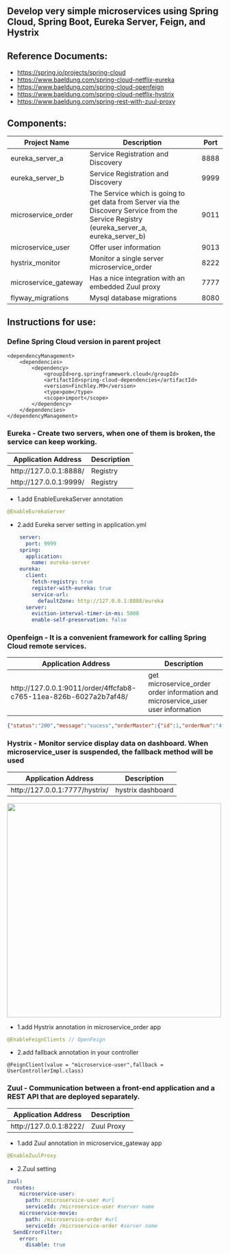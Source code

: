 ## Develop very simple microservices using Spring Cloud, Spring Boot, Eureka Server, Feign, and Hystrix

## Reference Documents:
* https://spring.io/projects/spring-cloud
* https://www.baeldung.com/spring-cloud-netflix-eureka
* https://www.baeldung.com/spring-cloud-openfeign
* https://www.baeldung.com/spring-cloud-netflix-hystrix
* https://www.baeldung.com/spring-rest-with-zuul-proxy

## Components:
<table>
    <tr>
        <th>Project Name</th>  <th>Description</th>  <th>Port</th>
    </tr>
<tbody>
    <tr>
        <td>eureka_server_a</td>  
        <td>Service Registration and Discovery</td>  
        <td>8888</td>
    </tr>
    <tr>
        <td>eureka_server_b</td>  
        <td>Service Registration and Discovery</td>  
        <td>9999</td>
    </tr>
    <tr>
        <td>microservice_order</td>  
        <td>The Service which is going to get data from Server via the Discovery Service from the Service Registry (eureka_server_a, eureka_server_b)</td>  
        <td>9011</td>
    </tr>
    <tr>
        <td>microservice_user</td>  
        <td>Offer user information</td>
        <td>9013</td>
    </tr>
    <tr>
        <td>hystrix_monitor</td>  
        <td>Monitor a single server microservice_order</td>
        <td>8222</td>
    </tr>
    <tr>
        <td>microservice_gateway</td>  
        <td>Has a nice integration with an embedded Zuul proxy</td>
        <td>7777</td>
    </tr>    
    <tr>
        <td>flyway_migrations</td>  
        <td>Mysql database migrations</td>
        <td>8080</td>
    </tr>
</tbody>
</table>

## Instructions for use:
### Define Spring Cloud version in parent project
```pom   
<dependencyManagement>
    <dependencies>
        <dependency>
            <groupId>org.springframework.cloud</groupId>
            <artifactId>spring-cloud-dependencies</artifactId>
            <version>Finchley.M9</version>
            <type>pom</type>
            <scope>import</scope>
        </dependency>
    </dependencies>
</dependencyManagement>
```  

### Eureka - Create two servers, when one of them is broken, the service can keep working. 
<table>
   <tr>
        <th>Application Address</th>  <th>Description</th>
   </tr>
   <tbody>     
       <tr>
        <td>http://127.0.0.1:8888/</td> 
        <td>Registry</td>
       </tr>
       <tr>
        <td>http://127.0.0.1:9999/</td> 
        <td>Registry</td>
       </tr>           
   </tbody>
</table>

* 1.add EnableEurekaServer annotation
```java   
@EnableEurekaServer
```  
    
* 2.add Eureka server setting in application.yml
```yml
    server:
      port: 9999
    spring:
      application:
        name: eureka-server
    eureka:
      client:
        fetch-registry: true
        register-with-eureka: true
        service-url:
          defaultZone: http://127.0.0.1:8888/eureka
      server:
        eviction-interval-timer-in-ms: 5000
        enable-self-preservation: false
```

### Openfeign - It is a convenient framework for calling Spring Cloud remote services.
<table>
    <tr>
        <th>Application Address</th>  <th>Description</th>
    </tr>
    <tbody>
        <tr>
            <td>http://127.0.0.1:9011/order/4ffcfab8-c765-11ea-826b-6027a2b7af48/</td> 
            <td>get microservice_order order information and microservice_user user information </td>
        </tr>        
    </tbody>
</table>

```json   
{"status":"200","message":"sucess","orderMaster":{"id":1,"orderNum":"4ffcfab8-c765-11ea-826b-6027a2b7af48","game":"Lineage M","device":"mobile","username":"gary ssu","userId":1},"userDto":{"id":1,"username":"gary ssu","address":"New Taipei City","age":20,"lastLoginTime":"2020-07-16 03:00:00"},"orderDetails":null}
```

### Hystrix - Monitor service display data on dashboard. When microservice_user is suspended, the fallback method will be used
<table>
    <tr>
        <th>Application Address</th>  <th>Description</th>
    </tr>
    <tbody>
        <tr>
            <td>http://127.0.0.1:7777/hystrix/</td> 
            <td>hystrix dashboard </td>
        </tr>        
    </tbody>
</table>    

<img src="https://github.com/GarySsu/spring-cloud/blob/master/photo/hystrix.png" width="500">

* 1.add Hystrix annotation in microservice_order app
```java   
@EnableFeignClients // OpenFeign
```    
* 2.add fallback annotation in your controller
```
@FeignClient(value = "microservice-user",fallback = UserControllerImpl.class)
```

### Zuul - Communication between a front-end application and a REST API that are deployed separately.
<table>
    <tr>
        <th>Application Address</th>  <th>Description</th>
    </tr>
    <tbody>
        <tr>
            <td>http://127.0.0.1:8222/</td> 
            <td>Zuul Proxy</td>
        </tr>        
    </tbody>
</table>

* 1.add Zuul annotation in microservice_gateway app
```java   
@EnableZuulProxy
```

* 2.Zuul setting
```yml
zuul:
  routes:
    microservice-user:
      path: /microservice-user #url
      serviceId: /microservice-user #server name
    microservice-movie:
      path: /microservice-order #url
      serviceId: /microservice-order #server name
  SendErrorFilter:
    error:
      disable: true
```
